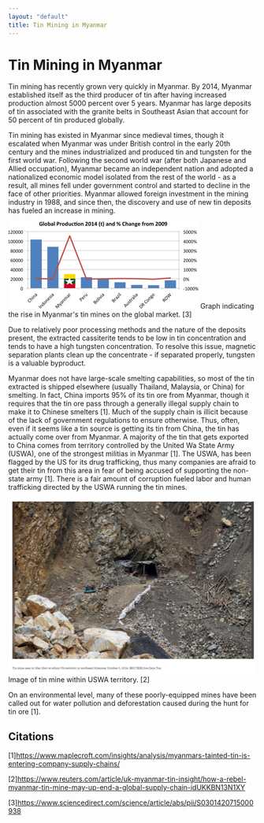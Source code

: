 ```yaml
---
layout: "default"
title: Tin Mining in Myanmar
---
```

# Tin Mining in Myanmar
Tin mining has recently grown very quickly in Myanmar. By 2014, Myanmar established itself as the third producer of tin after having increased production almost 5000 percent over 5 years. Myanmar has large deposits of tin associated with the granite belts in Southeast Asian that account for 50 percent of tin produced globally. 

Tin mining has existed in Myanmar since medieval times, though it escalated when Myanmar was under British control in the early 20th century and the mines industrialized and produced tin and tungsten for the first world war. Following the second world war (after both Japanese and Allied occupation), Myanmar became an independent nation and adopted a nationalized economic model isolated from the rest of the world - as a result, all mines fell under government control and started to decline in the face of other  priorities. Myanmar allowed foreign investment in the mining industry in 1988, and since then, the discovery and use of new tin deposits has fueled an increase in mining. 

![Uptake in Myanmar Tin Mining](images/myanmarstat.jpg) 
Graph indicating the rise in Myanmar's tin mines on the global market. [3]

Due to relatively poor processing methods and the nature of the deposits present, the extracted cassiterite tends to be low in tin concentration and tends to have a high tungsten concentration. To resolve this issue, magnetic separation plants clean up the concentrate - if separated properly, tungsten is a valuable byproduct.

Myanmar does not have large-scale smelting capabilities, so most of the tin extracted is shipped elsewhere (usually Thailand, Malaysia, or China) for smelting. In fact, China imports 95% of its tin ore from Myanmar, though it requires that the tin ore pass through a generally illegal supply chain to make it to Chinese smelters [1]. Much of the supply chain is illicit because of the lack of government regulations to ensure otherwise. Thus, often, even if it seems like a tin source is getting its tin from China, the tin has actually come over from Myanmar. A majority of the tin that gets exported to China comes from territory controlled by the United Wa State Army (USWA), one of the strongest militias in Myanmar [1]. The USWA, has been flagged by the US for its drug trafficking, thus many companies are afraid to get their tin from this area in fear of being accused of supporting the non-state army [1]. There is a fair amount of corruption fueled labor and human trafficking directed by the USWA running the tin mines.

![USWA territory mine](images/myanmine.JPG)
Image of tin mine within USWA territory. [2]


On an environmental level, many of these poorly-equipped mines have been called out for water pollution and deforestation caused during the hunt for tin ore [1].

## Citations
[1]https://www.maplecroft.com/insights/analysis/myanmars-tainted-tin-is-entering-company-supply-chains/

[2]https://www.reuters.com/article/uk-myanmar-tin-insight/how-a-rebel-myanmar-tin-mine-may-up-end-a-global-supply-chain-idUKKBN13N1XY

[3]https://www.sciencedirect.com/science/article/abs/pii/S0301420715000938

